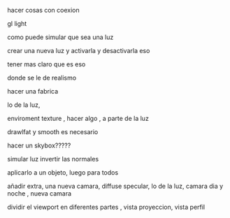 hacer cosas con coexion 

gl light 

como puede simular que sea una luz 

crear una nueva luz y activarla y desactivarla eso 

tener mas claro que es eso 

donde se le de realismo 

hacer una fabrica 

lo de la luz, 

enviroment texture , hacer algo , a parte de la luz 

drawlfat y smooth es necesario 

hacer un skybox?????

simular luz invertir las normales 

aplicarlo a un objeto, luego para todos 

añadir extra, una nueva camara, diffuse specular, lo de la luz, camara dia y noche , nueva camara 

dividir el viewport en diferentes partes , vista proyeccion, vista perfil 